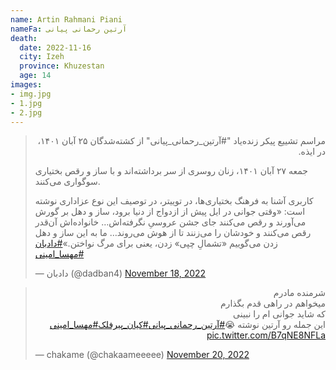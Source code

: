 ```yaml
---
name: Artin Rahmani Piani
nameFa: آرتین رحمانی پیانی
death:
  date: 2022-11-16
  city: Izeh
  province: Khuzestan
  age: 14
images:
- img.jpg
- 1.jpg
- 2.jpg
---
```


<blockquote class="twitter-tweet"><p lang="fa" dir="rtl">
مراسم تشییع پیکر زنده‌یاد "#آرتین_رحمانی_پیانی" از کشته‌شدگان ۲۵ آبان ۱۴۰۱، در ایذه.

جمعه ۲۷ آبان ۱۴۰۱، زنان روسری از سر برداشته‌اند و با ساز و رقص بختیاری سوگواری می‌کنند.

کاربری آشنا به فرهنگ بختیاری‌ها، در توییتر، در توصیف این نوع عزاداری نوشته است: «وقتی جوانی در ایل پیش از ازدواج از دنیا برود، ساز و دهل بر گورش می‌آورند و رقص می‌کنند جای جشن عروسیِ نگرفته‌اش… خانواده‌اش آن‌قدر رقص می‌کنند و خودشان را می‌زنند تا از هوش می‌روند… ما به این ساز و دهل زدن می‌گوییم «تشمالِ چپی» زدن، یعنی برای مرگ نواختن.»<a href="https://twitter.com/hashtag/%D8%AF%D8%A7%D8%AF%D8%A8%D8%A7%D9%86?src=hash&amp;ref_src=twsrc%5Etfw">#دادبان</a> <a href="https://twitter.com/hashtag/%D9%85%D9%87%D8%B3%D8%A7_%D8%A7%D9%85%DB%8C%D9%86%DB%8C?src=hash&amp;ref_src=twsrc%5Etfw">#مهسا_امینی</a></p>&mdash; دادبان (@dadban4) <a href="https://twitter.com/dadban4/status/1593689204881588225?ref_src=twsrc%5Etfw">November 18, 2022</a></blockquote> <script async src="https://platform.twitter.com/widgets.js" charset="utf-8"></script>

<blockquote class="twitter-tweet"><p lang="fa" dir="rtl">شرمنده مادرم<br>میخواهم در راهی قدم بگذارم<br>که شاید جوانی ام را نبینی<br>این جمله رو آرتین نوشته 😭<a href="https://twitter.com/hashtag/%D8%A2%D8%B1%D8%AA%DB%8C%D9%86_%D8%B1%D8%AD%D9%85%D8%A7%D9%86%DB%8C_%D9%BE%DB%8C%D8%A7%D9%86%DB%8C?src=hash&amp;ref_src=twsrc%5Etfw">#آرتین_رحمانی_پیانی</a><a href="https://twitter.com/hashtag/%DA%A9%DB%8C%D8%A7%D9%86_%D9%BE%DB%8C%D8%B1%D9%81%D9%84%DA%A9?src=hash&amp;ref_src=twsrc%5Etfw">#کیان_پیرفلک</a><a href="https://twitter.com/hashtag/%D9%85%D9%87%D8%B3%D8%A7_%D8%A7%D9%85%DB%8C%D9%86%DB%8C?src=hash&amp;ref_src=twsrc%5Etfw">#مهسا_امینی</a> <a href="https://t.co/B7qNE8NFLa">pic.twitter.com/B7qNE8NFLa</a></p>&mdash; chakame (@chakaameeeee) <a href="https://twitter.com/chakaameeeee/status/1594307347890987009?ref_src=twsrc%5Etfw">November 20, 2022</a></blockquote> <script async src="https://platform.twitter.com/widgets.js" charset="utf-8"></script>
